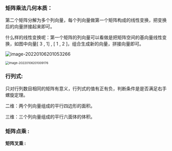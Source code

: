 ### **矩阵乘法几何本质：**

第二个矩阵分解为多个列向量，每个列向量做第一个矩阵构成的线性变换，把变换后的向量拼接起来即可。

什么样的线性变换呢：第一个矩阵的列向量可以看做是把矩阵空间的基向量线性变换，如图中向量[ 3 , 1] , [ 1 ,  2 ]，组合生成新的向量，拼接向量即可。

![image-20220106201053266](https://s2.loli.net/2022/01/06/4LudiWFCMrvGZnS.png)

<img src="https://s2.loli.net/2022/01/06/qrNzFRWoTGexMip.png" alt="image-20220106201009176" style="zoom: 67%;" />

### **行列式:**  

只对行列数目相同的矩阵有意义，行列式的值有正有负，判断条件是是否满足右手螺旋定理。

二维：两个列向量组成的平行四边形的面积。

三维：三个列向量组成的平行六面体的体积。

### **矩阵点乘 :**



**矩阵叉乘 :**